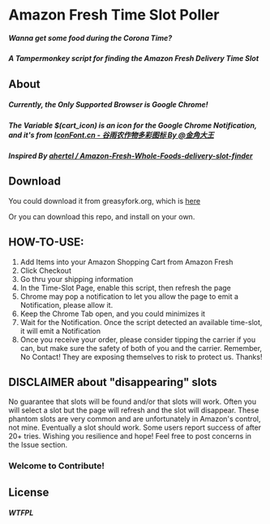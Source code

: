 # Amazon Fresh Time Slot Poller

##### Wanna get some food during the Corona Time?
##### A Tampermonkey script for finding the Amazon Fresh Delivery Time Slot

## About
##### Currently, the Only Supported Browser is Google Chrome!
##### The Variable $(cart_icon) is an icon for the Google Chrome Notification, and it's from [IconFont.cn - 谷雨农作物多彩图标 By @金角大王](https://www.iconfont.cn/collections/detail?cid=21867)
##### Inspired By [ahertel / Amazon-Fresh-Whole-Foods-delivery-slot-finder](https://github.com/ahertel/Amazon-Fresh-Whole-Foods-delivery-slot-finder)
##### 

## Download
You could download it from greasyfork.org, which is [here](https://greasyfork.org/zh-CN/scripts/400806-amazon-fresh-time-slot-poller)

Or you can download this repo, and install on your own.


## HOW-TO-USE:
1. Add Items into your Amazon Shopping Cart from Amazon Fresh
2. Click Checkout
3. Go thru your shipping information
4. In the Time-Slot Page, enable this script, then refresh the page
5. Chrome may pop a notification to let you allow the page to emit a Notification, please allow it.
6. Keep the Chrome Tab open, and you could minimizes it
7. Wait for the Notification. Once the script detected an available time-slot, it will emit a Notification
8. Once you receive your order, please consider tipping the carrier if you can, but make sure the safety of both of you and the carrier. Remember, No Contact! They are exposing themselves to risk to protect us. Thanks!

## DISCLAIMER about "disappearing" slots
No guarantee that slots will be found and/or that slots will work. Often you will select a slot but the page will refresh and the slot will disappear. These phantom slots are very common and are unfortunately in Amazon's control, not mine.  Eventually a slot should work. Some users report success of after 20+ tries. Wishing you resilience and hope! Feel free to post concerns in the Issue section.

### Welcome to Contribute!

## License
##### WTFPL
